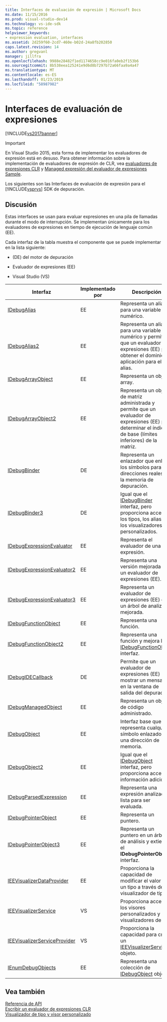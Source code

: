 ```yaml
---
title: Interfaces de evaluación de expresión | Microsoft Docs
ms.date: 11/15/2016
ms.prod: visual-studio-dev14
ms.technology: vs-ide-sdk
ms.topic: reference
helpviewer_keywords:
- expression evaluation, interfaces
ms.assetid: 2d259f60-2cd7-460e-b02d-24a8fb202850
caps.latest.revision: 14
ms.author: gregvanl
manager: jillfra
ms.openlocfilehash: 9988e28482f1ed1174658cc9e016fa0eb2f153b6
ms.sourcegitcommit: 8b538eea125241e9d6d8b7297b72a66faa9a4a47
ms.translationtype: MT
ms.contentlocale: es-ES
ms.lasthandoff: 01/23/2019
ms.locfileid: "58987982"
---
```

# <a name="expression-evaluation-interfaces"></a>Interfaces de evaluación de expresiones
[!INCLUDE[vs2017banner](../../../includes/vs2017banner.md)]

> [!IMPORTANT]
>  En Visual Studio 2015, esta forma de implementar los evaluadores de expresión está en desuso. Para obtener información sobre la implementación de evaluadores de expresión de CLR, vea [evaluadores de expresiones CLR](https://github.com/Microsoft/ConcordExtensibilitySamples/wiki/CLR-Expression-Evaluators) y [Managed expresión del evaluador de expresiones Sample](https://github.com/Microsoft/ConcordExtensibilitySamples/wiki/Managed-Expression-Evaluator-Sample).  
  
 Los siguientes son las Interfaces de evaluación de expresión para el [!INCLUDE[vsprvs](../../../includes/vsprvs-md.md)] SDK de depuración.  
  
## <a name="discussion"></a>Discusión  
 Estas interfaces se usan para evaluar expresiones en una pila de llamadas durante el modo de interrupción. Se implementan únicamente para los evaluadores de expresiones en tiempo de ejecución de lenguaje común (EE).  
  
 Cada interfaz de la tabla muestra el componente que se puede implementar en la lista siguiente:  
  
-   (DE) del motor de depuración  
  
-   Evaluador de expresiones (EE)  
  
-   Visual Studio (VS)  
  
|Interfaz|Implementado por|Descripción|  
|---------------|--------------------|-----------------|  
|[IDebugAlias](../../../extensibility/debugger/reference/idebugalias.md)|EE|Representa un alias para una variable numérico.|  
|[IDebugAlias2](../../../extensibility/debugger/reference/idebugalias2.md)|EE|Representa un alias para una variable numérico y permite que un evaluador de expresiones (EE) para obtener el dominio de aplicación para el alias.|  
|[IDebugArrayObject](../../../extensibility/debugger/reference/idebugarrayobject.md)|EE|Representa un objeto array.|  
|[IDebugArrayObject2](../../../extensibility/debugger/reference/idebugarrayobject2.md)|EE|Representa un objeto de matriz administrada y permite que un evaluador de expresiones (EE) para determinar el índice de base (límites inferiores) de la matriz.|  
|[IDebugBinder](../../../extensibility/debugger/reference/idebugbinder.md)|DE|Representa un enlazador que enlaza los símbolos para las direcciones reales en la memoria de depuración.|  
|[IDebugBinder3](../../../extensibility/debugger/reference/idebugbinder3.md)|DE|Igual que el [IDebugBinder](../../../extensibility/debugger/reference/idebugbinder.md) interfaz, pero proporciona acceso a los tipos, los alias y los visualizadores personalizados.|  
|[IDebugExpressionEvaluator](../../../extensibility/debugger/reference/idebugexpressionevaluator.md)|EE|Representa el evaluador de una expresión.|  
|[IDebugExpressionEvaluator2](../../../extensibility/debugger/reference/idebugexpressionevaluator2.md)|EE|Representa una versión mejorada de un evaluador de expresiones (EE).|  
|[IDebugExpressionEvaluator3](../../../extensibility/debugger/reference/idebugexpressionevaluator3.md)|EE|Representa un evaluador de expresiones (EE) con un árbol de analizador mejorada.|  
|[IDebugFunctionObject](../../../extensibility/debugger/reference/idebugfunctionobject.md)|EE|Representa una función.|  
|[IDebugFunctionObject2](../../../extensibility/debugger/reference/idebugfunctionobject2.md)|EE|Representa una función y mejora la [IDebugFunctionObject](../../../extensibility/debugger/reference/idebugfunctionobject.md) interfaz.|  
|[IDebugIDECallback](../../../extensibility/debugger/reference/idebugidecallback.md)|DE|Permite que un evaluador de expresiones (EE) mostrar un mensaje en la ventana de salida del depurador.|  
|[IDebugManagedObject](../../../extensibility/debugger/reference/idebugmanagedobject.md)|EE|Representa un objeto de código administrado.|  
|[IDebugObject](../../../extensibility/debugger/reference/idebugobject.md)|EE|Interfaz base que representa cualquier símbolo enlazado a una dirección de memoria.|  
|[IDebugObject2](../../../extensibility/debugger/reference/idebugobject2.md)|EE|Igual que el [IDebugObject](../../../extensibility/debugger/reference/idebugobject.md) interfaz, pero proporciona acceso a información adicional.|  
|[IDebugParsedExpression](../../../extensibility/debugger/reference/idebugparsedexpression.md)|EE|Representa una expresión analizada lista para ser evaluada.|  
|[IDebugPointerObject](../../../extensibility/debugger/reference/idebugpointerobject.md)|EE|Representa un puntero.|  
|[IDebugPointerObject3](../../../extensibility/debugger/reference/idebugpointerobject3.md)|EE|Representa un puntero en un árbol de análisis y extiende el **IDebugPointerObject** interfaz.|  
|[IEEVisualizerDataProvider](../../../extensibility/debugger/reference/ieevisualizerdataprovider.md)|EE|Proporciona la capacidad de modificar el valor de un tipo a través de un visualizador de tipo.|  
|[IEEVisualizerService](../../../extensibility/debugger/reference/ieevisualizerservice.md)|VS|Proporciona acceso a los visores personalizados y visualizadores de tipo.|  
|[IEEVisualizerServiceProvider](../../../extensibility/debugger/reference/ieevisualizerserviceprovider.md)|VS|Proporciona la capacidad para crear un [IEEVisualizerService](../../../extensibility/debugger/reference/ieevisualizerservice.md) objeto.|  
|[IEnumDebugObjects](../../../extensibility/debugger/reference/ienumdebugobjects.md)|EE|Representa una colección de [IDebugObject](../../../extensibility/debugger/reference/idebugobject.md) objetos.|  
  
## <a name="see-also"></a>Vea también  
 [Referencia de API](../../../extensibility/debugger/reference/api-reference-visual-studio-debugging.md)   
 [Escribir un evaluador de expresiones CLR](../../../extensibility/debugger/writing-a-common-language-runtime-expression-evaluator.md)   
 [Visualizador de tipo y visor personalizado](../../../extensibility/debugger/type-visualizer-and-custom-viewer.md)
